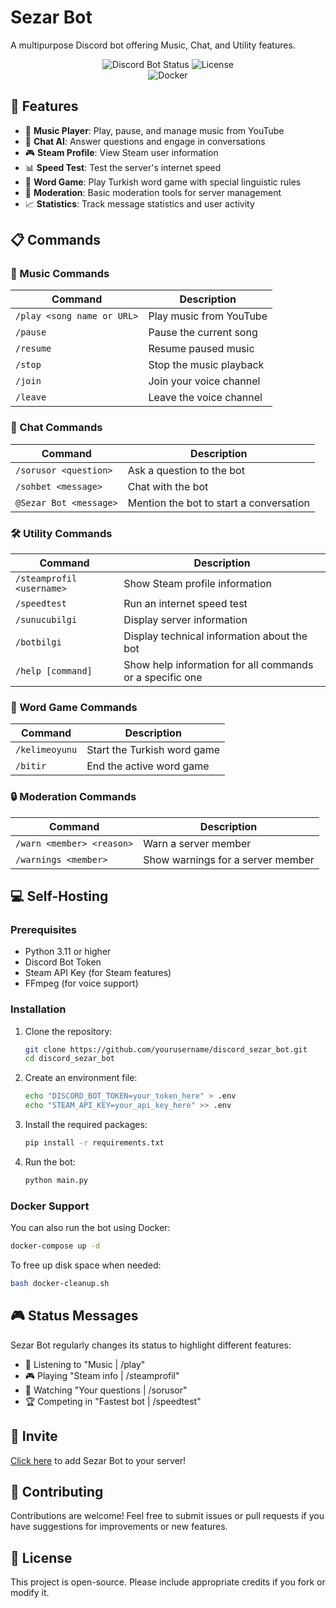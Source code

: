 # Sezar Bot

A multipurpose Discord bot offering Music, Chat, and Utility features.

<div align="center">

![Discord Bot Status](https://img.shields.io/badge/status-online-brightgreen)
![License](https://img.shields.io/badge/license-MIT-green)  
![Docker](https://img.shields.io/badge/docker-supported-blue)

</div>

## 🌟 Features

- 🎵 **Music Player**: Play, pause, and manage music from YouTube
- 💬 **Chat AI**: Answer questions and engage in conversations
- 🎮 **Steam Profile**: View Steam user information
- 📊 **Speed Test**: Test the server's internet speed
- 🎲 **Word Game**: Play Turkish word game with special linguistic rules
- 🔧 **Moderation**: Basic moderation tools for server management
- 📈 **Statistics**: Track message statistics and user activity

## 📋 Commands

### 🎵 Music Commands
| Command | Description |
|---------|-------------|
| `/play <song name or URL>` | Play music from YouTube |
| `/pause` | Pause the current song |
| `/resume` | Resume paused music |
| `/stop` | Stop the music playback |
| `/join` | Join your voice channel |
| `/leave` | Leave the voice channel |

### 💬 Chat Commands
| Command | Description |
|---------|-------------|
| `/sorusor <question>` | Ask a question to the bot |
| `/sohbet <message>` | Chat with the bot |
| `@Sezar Bot <message>` | Mention the bot to start a conversation |

### 🛠️ Utility Commands
| Command | Description |
|---------|-------------|
| `/steamprofil <username>` | Show Steam profile information |
| `/speedtest` | Run an internet speed test |
| `/sunucubilgi` | Display server information |
| `/botbilgi` | Display technical information about the bot |
| `/help [command]` | Show help information for all commands or a specific one |

### 🎲 Word Game Commands
| Command | Description |
|---------|-------------|
| `/kelimeoyunu` | Start the Turkish word game |
| `/bitir` | End the active word game |

### 🔒 Moderation Commands
| Command | Description |
|---------|-------------|
| `/warn <member> <reason>` | Warn a server member |
| `/warnings <member>` | Show warnings for a server member |

## 💻 Self-Hosting

### Prerequisites
- Python 3.11 or higher
- Discord Bot Token
- Steam API Key (for Steam features)
- FFmpeg (for voice support)

### Installation

1. Clone the repository:
   ```bash
   git clone https://github.com/yourusername/discord_sezar_bot.git
   cd discord_sezar_bot
   ```

2. Create an environment file:
   ```bash
   echo "DISCORD_BOT_TOKEN=your_token_here" > .env
   echo "STEAM_API_KEY=your_api_key_here" >> .env
   ```

3. Install the required packages:
   ```bash
   pip install -r requirements.txt
   ```

4. Run the bot:
   ```bash
   python main.py
   ```

### Docker Support

You can also run the bot using Docker:

```bash
docker-compose up -d
```

To free up disk space when needed:
```bash
bash docker-cleanup.sh
```

## 🎮 Status Messages

Sezar Bot regularly changes its status to highlight different features:
- 🎵 Listening to "Music | /play"
- 🎮 Playing "Steam info | /steamprofil"
- 👀 Watching "Your questions | /sorusor"
- 🏆 Competing in "Fastest bot | /speedtest"

## 🔗 Invite

[Click here](https://discord.com/oauth2/authorize?client_id=1369772830937317437) to add Sezar Bot to your server!

## 🤝 Contributing

Contributions are welcome! Feel free to submit issues or pull requests if you have suggestions for improvements or new features.

## 📜 License

This project is open-source. Please include appropriate credits if you fork or modify it.